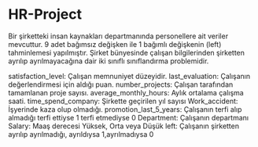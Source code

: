 # HR-Project

Bir şirketteki insan kaynakları departmanında personellere ait  veriler mevcuttur. 9 adet bağımsız değişken ile 1 bağımlı değişkenin (left) tahminlemesi yapılmıştır. Şirket bünyesinde çalışan bilgilerinden şirketten ayrılıp ayrılmayacağına dair iki sınıflı sınıflandırma problemidir.

satisfaction_level: Çalışan memnuniyet düzeyidir.
last_evaluation: Çalışanın değerlendirmesi için aldığı puan.
number_projects: Çalışan tarafından tamamlanan proje sayısı.
average_monthly_hours: Aylık ortalama çalışma saati.
time_spend_company: Şirkette geçirilen yıl sayısı
Work_accident: İşyerinde kaza olup olmadığı.
promotion_last_5_years: Çalışanın terfi alıp almadığı terfi ettiyse 1 terfi etmediyse 0
Department: Çalışanın departmanı
Salary: Maaş derecesi Yüksek, Orta veya Düşük
left: Çalışanın şirketten ayrılıp ayrılmadığı, ayrıldıysa 1,ayrılmadıysa 0


